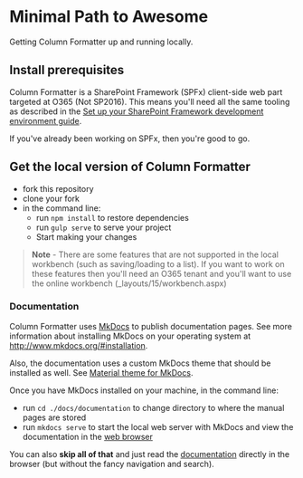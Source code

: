 # Minimal Path to Awesome

Getting Column Formatter up and running locally.

## Install prerequisites

Column Formatter is a SharePoint Framework (SPFx) client-side web part targeted at O365 (Not SP2016). This means you'll need all the same tooling as described in the [Set up your SharePoint Framework development environment guide](https://docs.microsoft.com/en-us/sharepoint/dev/spfx/set-up-your-development-environment).

If you've already been working on SPFx, then you're good to go.

## Get the local version of Column Formatter

- fork this repository
- clone your fork
- in the command line:
  - run `npm install` to restore dependencies
  - run `gulp serve` to serve your project
  - Start making your changes

> **Note** - There are some features that are not supported in the local workbench (such as saving/loading to a list). If you want to work on these features then you'll need an O365 tenant and you'll want to use the online workbench (_layouts/15/workbench.aspx)

### Documentation

Column Formatter uses [MkDocs](http://www.mkdocs.org) to publish documentation pages. See more information about installing MkDocs on your operating system at http://www.mkdocs.org/#installation.

Also, the documentation uses a custom MkDocs theme that should be installed as well. See [Material theme for MkDocs](https://squidfunk.github.io/mkdocs-material/).

Once you have MkDocs installed on your machine, in the command line:

- run `cd ./docs/documentation` to change directory to where the manual pages are stored
- run `mkdocs serve` to start the local web server with MkDocs and view the documentation in the [web browser](http://localhost:8000)

You can also **skip all of that** and just read the [documentation](../documentation/docs/index.md) directly in the browser (but without the fancy navigation and search). 
